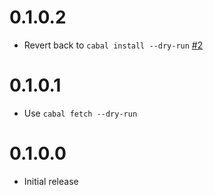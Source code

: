 # 0.1.0.2

* Revert back to `cabal install --dry-run` [#2](https://github.com/fpco/stackage-install/issues/2)

# 0.1.0.1

* Use `cabal fetch --dry-run`

# 0.1.0.0

* Initial release
